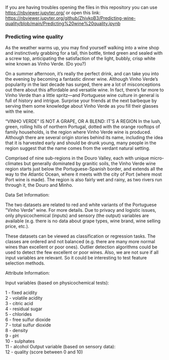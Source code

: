 If you are having troubles opening the files in this repository you can use https://nbviewer.jupyter.org/ or open this link: https://nbviewer.jupyter.org/github/ZhivkoB3/Predicting-wine-quality/blob/main/Predicting%20wine%20quality.ipynb

### Predicting wine quality

As the weather warms up, you may find yourself walking into a wine shop and instinctively grabbing for a tall, thin bottle, tinted green and sealed with a screw top, anticipating the satisfaction of the light, bubbly, crisp white wine known as Vinho Verde. (Do you?)

On a summer afternoon, it’s really the perfect drink, and can take you into the evening by becoming a fantastic dinner wine. Although Vinho Verde’s popularity in the last decade has surged, there are a lot of misconceptions out there about this affordable and versatile wine. In fact, there’s far more to Vinho Verde than a little spritz—and Portuguese wine culture in general is full of history and intrigue. Surprise your friends at the next barbeque by serving them some knowledge about Vinho Verde as you fill their glasses with the wine.

“VINHO VERDE” IS NOT A GRAPE, OR A BLEND: IT’S A REGION
In the lush, green, rolling hills of northern Portugal, dotted with the orange rooftops of family households, is the region where Vinho Verde wine is produced. Although there are several origin stories behind its name, including the idea that it is harvested early and should be drunk young, many people in the region suggest that the name comes from the verdant natural setting.

Comprised of nine sub-regions in the Douro Valley, each with unique micro-climates but generally dominated by granitic soils, the Vinho Verde wine region starts just below the Portuguese-Spanish border, and extends all the way to the Atlantic Ocean, where it meets with the city of Port (where most Port wine is made). The region is also fairly wet and rainy, as two rivers run through it, the Douro and Minho.

Data Set Information:

The two datasets are related to red and white variants of the Portuguese "Vinho Verde" wine. For more details. Due to privacy and logistic issues, only physicochemical (inputs) and sensory (the output) variables are available (e.g. there is no data about grape types, wine brand, wine selling price, etc.).

These datasets can be viewed as classification or regression tasks. The classes are ordered and not balanced (e.g. there are many more normal wines than excellent or poor ones). Outlier detection algorithms could be used to detect the few excellent or poor wines. Also, we are not sure if all input variables are relevant. So it could be interesting to test feature selection methods.

Attribute Information:

Input variables (based on physicochemical tests):

1 - fixed acidity <br>
2 - volatile acidity <br>
3 - citric acid <br>
4 - residual sugar <br>
5 - chlorides <br>
6 - free sulfur dioxide <br>
7 - total sulfur dioxide <br>
8 - density <br>
9 - pH <br>
10 - sulphates <br>
11 - alcohol Output variable (based on sensory data): <br>
12 - quality (score between 0 and 10)<br>

